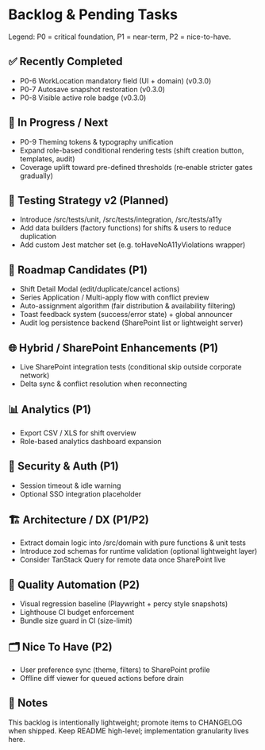 # Backlog & Pending Tasks

Legend: P0 = critical foundation, P1 = near-term, P2 = nice-to-have.

## ✅ Recently Completed

- P0-6 WorkLocation mandatory field (UI + domain) (v0.3.0)
- P0-7 Autosave snapshot restoration (v0.3.0)
- P0-8 Visible active role badge (v0.3.0)

## 📌 In Progress / Next

- P0-9 Theming tokens & typography unification
- Expand role-based conditional rendering tests (shift creation button, templates, audit)
- Coverage uplift toward pre-defined thresholds (re‑enable stricter gates gradually)

## 🧪 Testing Strategy v2 (Planned)

- Introduce /src/tests/unit, /src/tests/integration, /src/tests/a11y
- Add data builders (factory functions) for shifts & users to reduce duplication
- Add custom Jest matcher set (e.g. toHaveNoA11yViolations wrapper)

## 🧭 Roadmap Candidates (P1)

- Shift Detail Modal (edit/duplicate/cancel actions)
- Series Application / Multi-apply flow with conflict preview
- Auto-assignment algorithm (fair distribution & availability filtering)
- Toast feedback system (success/error state) + global announcer
- Audit log persistence backend (SharePoint list or lightweight server)

## 🌐 Hybrid / SharePoint Enhancements (P1)

- Live SharePoint integration tests (conditional skip outside corporate network)
- Delta sync & conflict resolution when reconnecting

## 📊 Analytics (P1)

- Export CSV / XLS for shift overview
- Role-based analytics dashboard expansion

## 🔐 Security & Auth (P1)

- Session timeout & idle warning
- Optional SSO integration placeholder

## 🏗 Architecture / DX (P1/P2)

- Extract domain logic into /src/domain with pure functions & unit tests
- Introduce zod schemas for runtime validation (optional lightweight layer)
- Consider TanStack Query for remote data once SharePoint live

## 🧩 Quality Automation (P2)

- Visual regression baseline (Playwright + percy style snapshots)
- Lighthouse CI budget enforcement
- Bundle size guard in CI (size-limit)

## 🗂 Nice To Have (P2)

- User preference sync (theme, filters) to SharePoint profile
- Offline diff viewer for queued actions before drain

## 📝 Notes
This backlog is intentionally lightweight; promote items to CHANGELOG when shipped. Keep README high-level; implementation granularity lives here.
